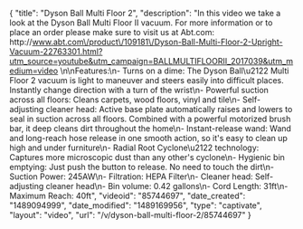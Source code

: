 {
    "title": "Dyson Ball Multi Floor 2",
    "description": "In this video we take a look at the Dyson Ball Multi Floor II vacuum.  For more information or to place an order please make sure to visit us at Abt.com: http:\/\/www.abt.com\/product\/109181\/Dyson-Ball-Multi-Floor-2-Upright-Vacuum-22763301.html?utm_source=youtube&utm_campaign=BALLMULTIFLOORII_2017039&utm_medium=video \n\nFeatures:\n- Turns on a dime: The Dyson Ball\u2122 Multi Floor 2 vacuum is light to maneuver and steers easily into difficult places. Instantly change direction with a turn of the wrist\n- Powerful suction across all floors: Cleans carpets, wood floors, vinyl and tile\n- Self-adjusting cleaner head: Active base plate automatically raises and lowers to seal in suction across all floors. Combined with a powerful motorized brush bar, it deep cleans dirt throughout the home\n- Instant-release wand: Wand and long-reach hose release in one smooth action, so it's easy to clean up high and under furniture\n- Radial Root Cyclone\u2122 technology: Captures more microscopic dust than any other's cyclone\n- Hygienic bin emptying: Just push the button to release. No need to touch the dirt\n- Suction Power: 245AW\n- Filtration: HEPA Filter\n- Cleaner head: Self-adjusting cleaner head\n- Bin volume: 0.42 gallons\n- Cord Length: 31ft\n- Maximum Reach: 40ft",
    "videoid": "85744697",
    "date_created": "1489094999",
    "date_modified": "1489169956",
    "type": "captivate",
    "layout": "video",
    "url": "\/v\/dyson-ball-multi-floor-2\/85744697"
}